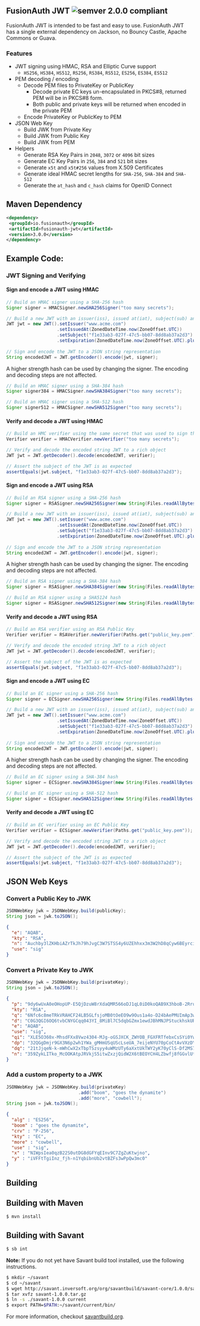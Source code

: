 ## FusionAuth JWT ![semver 2.0.0 compliant](http://img.shields.io/badge/semver-2.0.0-brightgreen.svg?style=flat-square)

FusionAuth JWT is intended to be fast and easy to use. FusionAuth JWT has a single external dependency on Jackson, no Bouncy Castle, Apache Commons or Guava.

### Features
 - JWT signing using HMAC, RSA and Elliptic Curve support
   - `HS256`, `HS384`, `HS512`, `RS256`, `RS384`, `RS512`, `ES256`, `ES384`, `ES512`
 - PEM decoding / encoding
   - Decode PEM files to PrivateKey or PublicKey
     - Decode private EC keys un-encapsulated in PKCS#8, returned PEM will be in PKCS#8 form.
     - Both public and private keys will be returned when encoded in the private PEM
   - Encode PrivateKey or PublicKey to PEM
 - JSON Web Key 
   - Build JWK from Private Key
   - Build JWK from Public Key
   - Build JWK from PEM
 - Helpers
   - Generate RSA Key Pairs in `2048`, `3072` or `4096` bit sizes
   - Generate EC Key Pairs in `256`, `384` and `521` bit sizes
   - Generate `x5t` and `x5t#256` values from X.509 Certificates 
   - Generate ideal HMAC secret lengths for `SHA-256`, `SHA-384` and `SHA-512`
   - Generate the `at_hash` and `c_hash` claims for OpenID Connect

 ## Maven Dependency
 ```xml
<dependency>
  <groupId>io.fusionauth</groupId>
  <artifactId>fusionauth-jwt</artifactId>
  <version>3.0.0</version>
</dependency>
 ```
 
## Example Code:

### JWT Signing and Verifying

#### Sign and encode a JWT using HMAC
```java
// Build an HMAC signer using a SHA-256 hash
Signer signer = HMACSigner.newSHA256Signer("too many secrets");

// Build a new JWT with an issuer(iss), issued at(iat), subject(sub) and expiration(exp)
JWT jwt = new JWT().setIssuer("www.acme.com")
                   .setIssuedAt(ZonedDateTime.now(ZoneOffset.UTC))
                   .setSubject("f1e33ab3-027f-47c5-bb07-8dd8ab37a2d3")
                   .setExpiration(ZonedDateTime.now(ZoneOffset.UTC).plusMinutes(60));
                       
// Sign and encode the JWT to a JSON string representation
String encodedJWT = JWT.getEncoder().encode(jwt, signer);
```

A higher strength hash can be used by changing the signer. The encoding and decoding steps are not affected.
```java
// Build an HMAC signer using a SHA-384 hash
Signer signer384 = HMACSigner.newSHA384Signer("too many secrets");

// Build an HMAC signer using a SHA-512 hash
Signer signer512 = HMACSigner.newSHA512Signer("too many secrets");
```

#### Verify and decode a JWT using HMAC
```java
// Build an HMC verifier using the same secret that was used to sign the JWT
Verifier verifier = HMACVerifier.newVerifier("too many secrets");

// Verify and decode the encoded string JWT to a rich object
JWT jwt = JWT.getDecoder().decode(encodedJWT, verifier);

// Assert the subject of the JWT is as expected
assertEquals(jwt.subject, "f1e33ab3-027f-47c5-bb07-8dd8ab37a2d3");
```

#### Sign and encode a JWT using RSA
```java
// Build an RSA signer using a SHA-256 hash
Signer signer = RSASigner.newSHA256Signer(new String(Files.readAllBytes(Paths.get("private_key.pem"))));

// Build a new JWT with an issuer(iss), issued at(iat), subject(sub) and expiration(exp)
JWT jwt = new JWT().setIssuer("www.acme.com")
                   .setIssuedAt(ZonedDateTime.now(ZoneOffset.UTC))
                   .setSubject("f1e33ab3-027f-47c5-bb07-8dd8ab37a2d3")
                   .setExpiration(ZonedDateTime.now(ZoneOffset.UTC).plusMinutes(60));
        
// Sign and encode the JWT to a JSON string representation
String encodedJWT = JWT.getEncoder().encode(jwt, signer);
```

A higher strength hash can be used by changing the signer. The encoding and decoding steps are not affected.
```java
// Build an RSA signer using a SHA-384 hash
Signer signer = RSASigner.newSHA384Signer(new String(Files.readAllBytes(Paths.get("private_key.pem"))));

// Build an RSA signer using a SHA5124 hash
Signer signer = RSASigner.newSHA512Signer(new String(Files.readAllBytes(Paths.get("private_key.pem"))));
```

#### Verify and decode a JWT using RSA
```java
// Build an RSA verifier using an RSA Public Key
Verifier verifier = RSAVerifier.newVerifier(Paths.get("public_key.pem"));

// Verify and decode the encoded string JWT to a rich object
JWT jwt = JWT.getDecoder().decode(encodedJWT, verifier);

// Assert the subject of the JWT is as expected
assertEquals(jwt.subject, "f1e33ab3-027f-47c5-bb07-8dd8ab37a2d3");
```

#### Sign and encode a JWT using EC
```java
// Build an EC signer using a SHA-256 hash
Signer signer = ECSigner.newSHA256Signer(new String(Files.readAllBytes(Paths.get("private_key.pem"))));

// Build a new JWT with an issuer(iss), issued at(iat), subject(sub) and expiration(exp)
JWT jwt = new JWT().setIssuer("www.acme.com")
                   .setIssuedAt(ZonedDateTime.now(ZoneOffset.UTC))
                   .setSubject("f1e33ab3-027f-47c5-bb07-8dd8ab37a2d3")
                   .setExpiration(ZonedDateTime.now(ZoneOffset.UTC).plusMinutes(60));
        
// Sign and encode the JWT to a JSON string representation
String encodedJWT = JWT.getEncoder().encode(jwt, signer);
```

A higher strength hash can be used by changing the signer. The encoding and decoding steps are not affected.
```java
// Build an EC signer using a SHA-384 hash
Signer signer = ECSigner.newSHA384Signer(new String(Files.readAllBytes(Paths.get("private_key.pem"))));

// Build an EC signer using a SHA-512 hash
Signer signer = ECSigner.newSHA512Signer(new String(Files.readAllBytes(Paths.get("private_key.pem"))));
```

#### Verify and decode a JWT using EC
```java
// Build an EC verifier using an EC Public Key
Verifier verifier = ECSigner.newVerifier(Paths.get("public_key.pem"));

// Verify and decode the encoded string JWT to a rich object
JWT jwt = JWT.getDecoder().decode(encodedJWT, verifier);

// Assert the subject of the JWT is as expected
assertEquals(jwt.subject, "f1e33ab3-027f-47c5-bb07-8dd8ab37a2d3");
```

## JSON Web Keys

### Convert a Public Key to JWK

```java
JSONWebKey jwk = JSONWebKey.build(publicKey);
String json = jwk.toJSON();
```

```json
{
  "e": "AQAB",
  "kty": "RSA",
  "n": "Auchby3lZKHbiAZrTkJh79hJvgC3W7STSS4y6UZEhhxx3m3W2hD8qCyw6BEyrciPpwou-vmeDN7qBSk2QKqTTjlg5Pkf8O4z8d9HAlBTUDg4p98qLFOF2EFWWTiFbQwAP2qODOIv9WCAM2rkXEPwGiF962XAoOwiSmldeDu7Uo5A-bnTi0z3oNu4qm_48kv90o9CMiELszE9jsfoH32WE71HDqhsRjVNddDJ81e5zxBN8UEmaR-gmWqa63laON2KANPugJP7PrYJ_PC9ilQfV3F1rDpqbvlFQkshohJ39VrVpEtSRmJ12nqTFuspXLApekOyic3J9jo6ZI7o3IdQmy3bpnJIT_U",
  "use": "sig"
}
```

### Convert a Private Key to JWK

```java
JSONWebKey jwk = JSONWebKey.build(privateKey);
String json = jwk.toJSON();
```

```json
{
  "p": "9dy6wUxA0eOHopUP-E5QjDzuW8rXdaQMR566oDJ1qL0iD0koQAB9X3hboB-2Rru0aATu6WDW-jd4mgtYnXO8ow",
  "kty": "RSA",
  "q": "6Nfc6c8meTRkVRAHCF24LB5GLfsjoMB0tOeEO9w9Ous1a4o-D24bAePMUImAp3woFoNDRfWtlNktOqLel5Pjew",
  "d": "C0G3QGI6OQ6tvbCNYGCqq043YI_8MiBl7C5dqbGZmx1ewdJBhMNJPStuckhskURaDwk4-8VBW9SlvcfSJJrnZhgFMjOYSSsBtPGBIMIdM5eSKbenCCjO8Tg0BUh_xa3CHST1W4RQ5rFXadZ9AeNtaGcWj2acmXNO3DVETXAX3x0",
  "e": "AQAB",
  "use": "sig",
  "qi": "XLE5O360x-MhsdFXx8Vwz4304-MJg-oGSJXCK_ZWYOB_FGXFRTfebxCsSYi0YwJo-oNu96bvZCuMplzRI1liZw",
  "dp": "32QGgDmjr9GX3N6p2wh1YWa_gMHmUSqUScLseUA_7eijeNYU70pCoCtAvVXzDYPhoJ3S4lQuIL2kI_tpMe8GFw",
  "dq": "21tJjqeN-k-mWhCwX2xTbpTSzsyy4uWMzUTy6aXxtUkTWY2yK70yClS-Df2MS70G0za0MPtjnUAAgSYhB7HWcw",
  "n": "359ZykLITko_McOOKAtpJRVkjS5itwZxzjQidW2X6tBEOYCH4LZbwfj8fGGvlUtzpyuwnYuIlNX8TvZLTenOk45pphXr5PMCMKi7YZgkhd6_t_oeHnXY-4bnDLF1r9OUFKwj6C-mFFM-woKc-62tuK6QJiuc-5bFfn9wRL15K1E"
}
```

### Add a custom property to a JWK

```java
JSONWebKey jwk = JSONWebKey.build(privateKey)
                           .add("boom", "goes the dynamite")
                           .add("more", "cowbell");
String json = jwk.toJSON();
```

```json
{
  "alg" : "ES256",
  "boom" : "goes the dynamite",
  "crv" : "P-256",
  "kty" : "EC",
  "more" : "cowbell",
  "use" : "sig",
  "x" : "NIWpsIea0qzB22S0utDG8dGFYqEInv9C7ZgZuKtwjno",
  "y" : "iVFFtTgiInz_fjh-n1YqbibnUb2vtBZFs3wPpQw3mc0"
}
```

## Building
 
## Building with Maven
 ```bash
 $ mvn install
 ```


## Building with Savant

```bash
$ sb int
```

**Note:** If you do not yet have Savant build tool installed, use the following instructions.

```bash
$ mkdir ~/savant
$ cd ~/savant
$ wget http://savant.inversoft.org/org/savantbuild/savant-core/1.0.0/savant-1.0.0.tar.gz
$ tar xvfz savant-1.0.0.tar.gz
$ ln -s ./savant-1.0.0 current
$ export PATH=$PATH:~/savant/current/bin/
```

For more information, checkout [savantbuild.org](http://savantbuild.org/).
